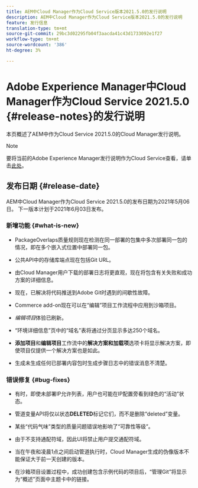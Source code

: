 ```yaml
---
title: AEM中Cloud Manager作为Cloud Service版本2021.5.0的发行说明
description: AEM中Cloud Manager作为Cloud Service版本2021.5.0的发行说明
feature: 发行信息
translation-type: tm+mt
source-git-commit: 29bc3d02295fb04f3aacda41c43d1733092e1f27
workflow-type: tm+mt
source-wordcount: '386'
ht-degree: 3%

---
```



# Adobe Experience Manager中Cloud Manager作为Cloud Service 2021.5.0 {#release-notes}的发行说明

本页概述了AEM中作为Cloud Service 2021.5.0的Cloud Manager发行说明。

>[!NOTE]
>要将当前的Adobe Experience Manager发行说明作为Cloud Service查看，请单击[此处](https://experienceleague.adobe.com/docs/experience-manager-cloud-service/release-notes/release-notes/release-notes-current.html?lang=zh-Hans)。

## 发布日期 {#release-date}

AEM中Cloud Manager作为Cloud Service 2021.5.0的发布日期为2021年5月06日。
下一版本计划于2021年6月03日发布。

### 新增功能 {#what-is-new}

* PackageOverlaps质量规则现在检测在同一部署的包集中多次部署同一包的情况，即在多个嵌入式位置中部署同一包。

* 公共API中的存储库端点现在包括Git URL。

* 由Cloud Manager用户下载的部署日志将更直观，现在将包含有关失败和成功方案的详细信息。

* 现在，已解决将代码推送到Adobe Git时遇到的间歇性故障。

* Commerce add-on现在可以在“编辑”项目工作流程中应用到沙箱项目。

* *编辑项目*&#x200B;体验已刷新。

* “环境详细信息”页中的“域名”表将通过分页显示多达250个域名。

* **添加项目**&#x200B;和&#x200B;**编辑项目**&#x200B;工作流中的&#x200B;**解决方案和加载项**&#x200B;选项卡将显示解决方案，即使项目仅提供一个解决方案也是如此。

* 生成未生成任何已部署内容包时生成步骤日志中的错误消息不清楚。

### 错误修复 {#bug-fixes}

* 有时，即使未部署IP允许列表，用户也可能在IP配置旁看到绿色的“活动”状态。

* 管道变量API将仅以状态&#x200B;**DELETED**&#x200B;标记它们，而不是删除“deleted”变量。

* 某些“代码气味”类型的质量问题错误地影响了“可靠性等级”。

* 由于不支持通配符域，因此UI将禁止用户提交通配符域。

* 当在午夜和凌晨1点之间启动管道执行时，Cloud Manager生成的伪像版本不能保证大于前一天创建的版本。

* 在沙箱项目设置过程中，成功创建包含示例代码的项目后，“管理Git”将显示为“概述”页面中主题卡中的链接。